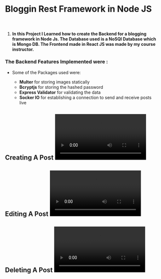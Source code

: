 <h1>Bloggin Rest Framework in Node JS</h1>
<br>
<ol>
<li> 
<h4>In this Project I Learned how to create the Backend for a blogging framework in Node Js.
The Database used is a NoSQl Database which is Mongo DB.
The Frontend made in React JS was made by my course instructor.
</h4>
</li>
</ol>
<h3>The Backend Features Implemented were : </h3>
<ul>
<li>Some of the Packages used were:</li>
<ul>
<li> <b>Multer</b>  for storing images statically</li>
<li><b>Bcryptjs</b> for storing the hashed password </li>
<li><b>Express Validator</b> for validating the data</li>
<li><b>Socker IO</b> for establishing a connection to send and receive posts live </li>
</ul>
</ul>

<h2>Creating A Post
<video src="https://user-images.githubusercontent.com/49688611/120318983-1ed9bd00-c2fe-11eb-9834-8e19331ee4a9.mp4" />
</h2>
<h2>Editing A Post
<video src="https://user-images.githubusercontent.com/49688611/120319010-27ca8e80-c2fe-11eb-8059-8d923f415830.mp4" />
</h2>
<h2>Deleting A Post
<video src="https://user-images.githubusercontent.com/49688611/120318098-103ed600-c2fd-11eb-9e43-abbe7e0ae1e0.mp4"/>
</h2>

